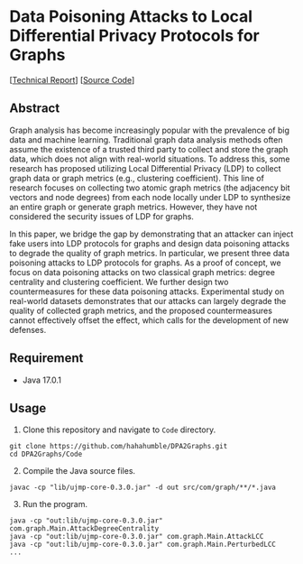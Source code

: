 # Data Poisoning Attacks to Local Differential Privacy Protocols for Graphs
[[Technical Report](https://github.com/hahahumble/DPA2Graphs/blob/main/TechnicalReport.pdf)] [[Source Code](https://github.com/hahahumble/DPA2Graphs/tree/main/Code)]

## Abstract
Graph analysis has become increasingly popular with the prevalence of big data and machine learning. Traditional graph data analysis methods often assume the existence of a trusted third party to collect and store the graph data, which does not align with real-world situations. To address this, some research has proposed utilizing Local Differential Privacy (LDP) to collect graph data or graph metrics (e.g., clustering coefficient). This line of research focuses on collecting two atomic graph metrics (the adjacency bit vectors and node degrees) from each node locally under LDP to synthesize an entire graph or generate graph metrics. However, they have not considered the security issues of LDP for graphs.

In this paper, we bridge the gap by demonstrating that an attacker can inject fake users into LDP protocols for graphs and design data poisoning attacks to degrade the quality of graph metrics. In particular, we present three data poisoning attacks to LDP protocols for graphs. As a proof of concept, we focus on data poisoning attacks on two classical graph metrics: degree centrality and clustering coefficient. We further design two countermeasures for these data poisoning attacks. Experimental study on real-world datasets demonstrates that our attacks can largely degrade the quality of collected graph metrics, and the proposed countermeasures cannot effectively offset the effect, which calls for the development of new defenses.
## Requirement
- Java 17.0.1

## Usage
1. Clone this repository and navigate to `Code` directory.
```shell
git clone https://github.com/hahahumble/DPA2Graphs.git
cd DPA2Graphs/Code
```

2. Compile the Java source files.
```shell
javac -cp "lib/ujmp-core-0.3.0.jar" -d out src/com/graph/**/*.java
```

3. Run the program.
```shell
java -cp "out:lib/ujmp-core-0.3.0.jar" com.graph.Main.AttackDegreeCentrality
java -cp "out:lib/ujmp-core-0.3.0.jar" com.graph.Main.AttackLCC
java -cp "out:lib/ujmp-core-0.3.0.jar" com.graph.Main.PerturbedLCC
...
```